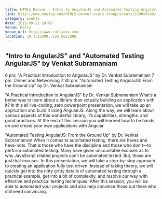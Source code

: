 ```yaml
---
title: HTML5 Denver - Intro to AngularJS and Automated Testing AngularJS by Venkat Subramaniam
link: http://www.meetup.com/HTML5-Denver-Users-Group/events/220054540/
category: events
date: 2015-09-21 18:00
venue: Rally
venue_url: http://www.rallydev.com
location: 39.7513800,-105.0013890
---
```

## "Intro to AngularJS" and "Automated Testing AngularJS" by Venkat Subramaniam
6 pm: "A Practical Introduction to AngularJS" by Dr. Venkat Subramaniam
7 pm: Dinner and Networking
7:30 pm: "Automated Testing AngularJS: From the Ground Up" by Dr. Venkat Subramaniam


"A Practical Introduction to AngularJS" by Dr. Venkat Subramaniam
What’s a better way to learn about a library than actually building an application with it? In this all live-coding, zero powerpoint presentation, we will take up an application and build it using AngularJS. Along the way, we will learn about various aspects of this wonderful library, it’s capabilities, strengths, and good practices.
At the end of this session you will learned how to be hands on and create your own applications with Angular.


"Automated Testing AngularJS: From the Ground Up" by Dr. Venkat Subramaniam
When it comes to automated testing, there are haves and have-nots. That is those who have the discipline and those who don’t—to perform automated testing. Many have given uncountable excuses as to why JavaScript related projects can’t be automated tested. But, those are just that excuses.
In this presentation, we will take a step-by-step approach to creating an application fully test driven. Instead of taking theory, we will quickly get into the nitty gritty details of automated testing through a practical example, get into a bit of complexity, and resolve our way with effective and practical testing techniques. 
After this session, you will be able to automated your projects and also help convince those out there who still need convincing.
